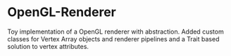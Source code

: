 # OpenGL-Renderer

Toy implementation of a OpenGL renderer with abstraction. Added custom classes for Vertex Array objects and renderer pipelines and a Trait based solution to vertex attributes.
